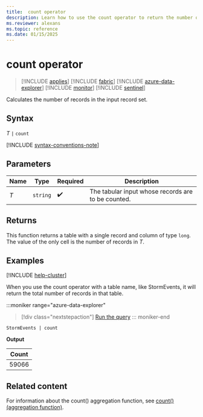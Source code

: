 ```yaml
---
title:  count operator
description: Learn how to use the count operator to return the number of records in the input record set.
ms.reviewer: alexans
ms.topic: reference
ms.date: 01/15/2025
---
```

# count operator

> [!INCLUDE [applies](../includes/applies-to-version/applies.md)] [!INCLUDE [fabric](../includes/applies-to-version/fabric.md)] [!INCLUDE [azure-data-explorer](../includes/applies-to-version/azure-data-explorer.md)] [!INCLUDE [monitor](../includes/applies-to-version/monitor.md)] [!INCLUDE [sentinel](../includes/applies-to-version/sentinel.md)] 

Calculates the number of records in the input record set.

## Syntax

*T* `|` `count`

[!INCLUDE [syntax-conventions-note](../includes/syntax-conventions-note.md)]

## Parameters

| Name | Type | Required | Description |
|--|--|--|--|
| *T* | `string` |  :heavy_check_mark: | The tabular input whose records are to be counted. |

## Returns

This function returns a table with a single record and column of type
`long`. The value of the only cell is the number of records in *T*.

## Examples

[!INCLUDE [help-cluster](../includes/help-cluster-note.md)]

When you use the count operator with a table name, like StormEvents, it will return the total number of records in that table.

:::moniker range="azure-data-explorer"
> [!div class="nextstepaction"]
> <a href="https://dataexplorer.azure.com/clusters/help/databases/Samples?query=H4sIAAAAAAAAAwsuyS/KdS1LzSspVqhRSM4vzSsBALU2eHsTAAAA" target="_blank">Run the query</a>
::: moniker-end

```kusto
StormEvents | count
```

**Output**

| Count |
|-------|
| 59066 |

## Related content

For information about the count() aggregation function, see [count() (aggregation function)](count-aggregation-function.md).

